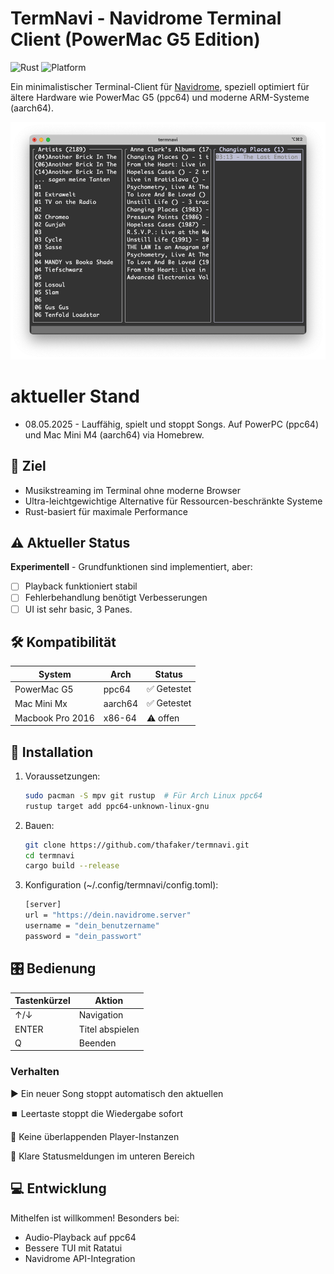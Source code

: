 # TermNavi - Navidrome Terminal Client (PowerMac G5 Edition)

![Rust](https://img.shields.io/badge/Rust-1.70+-orange)
![Platform](https://img.shields.io/badge/Platform-ppc64%20%7C%20aarch64-lightgrey)

Ein minimalistischer Terminal-Client für [Navidrome](https://www.navidrome.org/), speziell optimiert für ältere Hardware wie PowerMac G5 (ppc64) und moderne ARM-Systeme (aarch64).

![TermNavi Terminal Navidrome Client](termnavi.png)

# aktueller Stand
* 08.05.2025 - Lauffähig, spielt und stoppt Songs. Auf PowerPC (ppc64) und Mac Mini M4 (aarch64) via Homebrew.

## 🎯 Ziel
- Musikstreaming im Terminal ohne moderne Browser
- Ultra-leichtgewichtige Alternative für Ressourcen-beschränkte Systeme
- Rust-basiert für maximale Performance

## ⚠️ Aktueller Status
**Experimentell** - Grundfunktionen sind implementiert, aber:
- [ ] Playback funktioniert stabil
- [ ] Fehlerbehandlung benötigt Verbesserungen
- [ ] UI ist sehr basic, 3 Panes.

## 🛠️ Kompatibilität
| System       | Arch     | Status      |
|--------------|----------|-------------|
| PowerMac G5  | ppc64    | ✅ Getestet |
| Mac Mini Mx  | aarch64  | ✅ Getestet |
| Macbook Pro 2016  | x86-64  | ⚠️ offen |

## 🚀 Installation
1. Voraussetzungen:
   ```bash
   sudo pacman -S mpv git rustup  # Für Arch Linux ppc64
   rustup target add ppc64-unknown-linux-gnu

2. Bauen:
	```bash
	git clone https://github.com/thafaker/termnavi.git
	cd termnavi
	cargo build --release

3. Konfiguration (~/.config/termnavi/config.toml):
	```bash
	[server]
	url = "https://dein.navidrome.server"
	username = "dein_benutzername"
	password = "dein_passwort"

## 🎛️ Bedienung

Tastenkürzel  |	Aktion  		 |
---------|-------------------------------|
↑/↓	 |	Navigation		 |
ENTER |	Titel abspielen		 |
Q	 |	Beenden			 |

### Verhalten
▶️ Ein neuer Song stoppt automatisch den aktuellen

⏹️ Leertaste stoppt die Wiedergabe sofort

🚫 Keine überlappenden Player-Instanzen

📡 Klare Statusmeldungen im unteren Bereich

## 💻 Entwicklung

Mithelfen ist willkommen! Besonders bei:

* Audio-Playback auf ppc64
* Bessere TUI mit Ratatui
* Navidrome API-Integration
